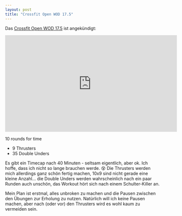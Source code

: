 ```yaml
---
layout: post
title: "Crossfit Open WOD 17.5"
---
```


Das [Crossfit Open WOD 17.5][0] ist angekündigt:

<iframe width="560" height="315" src="https://www.youtube-nocookie.com/embed/XjABpCst-Us" frameborder="0" allowfullscreen></iframe>

10 rounds for time

* 9 Thrusters
* 35 Double Unders

Es gibt ein Timecap nach 40 Minuten - seltsam eigentlich, aber ok. Ich hoffe, dass ich nicht so
lange brauchen werde. 😵 Die Thrusters werden mich allerdings ganz schön fertig machen, 10x9
sind nicht gerade eine kleine Anzahl... die Double Unders werden wahrscheinlich nach ein paar Runden
auch unschön, das Workout hört sich nach einem Schulter-Killer an.

Mein Plan ist erstmal, alles unbroken zu machen und die Pausen zwischen den Übungen zur Erholung zu
nutzen. Natürlich will ich keine Pausen machen, aber nach (oder vor) den Thrusters wird es wohl kaum
zu vermeiden sein.

[0]: https://games.crossfit.com/workouts/open/2017/17.5
